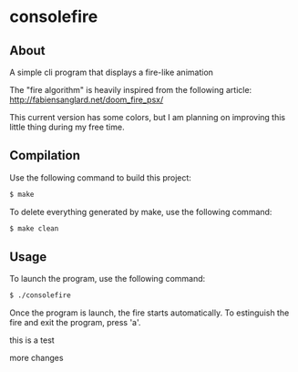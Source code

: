 # consolefire

## About

A simple cli program that displays a fire-like animation

The "fire algorithm" is heavily inspired from the following article:
http://fabiensanglard.net/doom_fire_psx/

This current version has some colors,
but I am planning on improving this little thing during my free time.

## Compilation

Use the following command to build this project:
```bash
$ make
```

To delete everything generated by make, use the following command:
```bash
$ make clean
```


## Usage

To launch the program, use the following command:
```bash
$ ./consolefire
```

Once the program is launch, the fire starts automatically.
To estinguish the fire and exit the program, press 'a'.


this is a test

more changes

